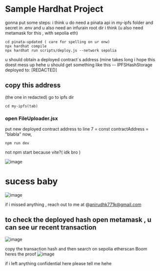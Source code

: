 # Sample Hardhat Project

gonna put some steps:
i think u do need a pinata api in my-ipfs folder and secret in .env and u also need an infurain root dir i think
(u also need metamask for this , with sepolia eth)
```shell
cd pinata-updated ( care for spelling on ur onw)
npx hardhat compile
npx hardhat run scripts/deploy.js --network sepolia

```
u should obtain a deployed contract`s address
(mine takes long i hope this doest mess up hehe
 u should get something like this
  -- IPFSHashStorage deployed to: [REDACTED]
## copy this address
(the one in redacted)
go to ipfs dir
```shell
cd my-ipfs(tab)

```
### open FileUploader.jsx
put new deployed contract address to line 7 = const contractAddress =  "blabla"
now, 
```shell
npm run dev

```
not npm start because vite?( idk bro )


![image](https://github.com/user-attachments/assets/eb8b1a25-08d5-4604-8744-65da9a5fae45)


# sucess baby
![image](https://github.com/user-attachments/assets/371df923-58f8-4743-bcd5-983f23fbead0)


if i missed anything , reach out to me at @anirudhk771k@gmail.com

## to check the deployed hash open metamask , u can see ur recent transaction 
![image](https://github.com/user-attachments/assets/caec02de-4ed5-408a-a3ff-b890803ba7c8)

copy the transaction hash and then search on sepolia etherscan
Boom heres the proof
![image](https://github.com/user-attachments/assets/1e300c31-3cab-4616-bbb8-fcf7a841d5ad)

if i left anything confidential here please tell me hehe









